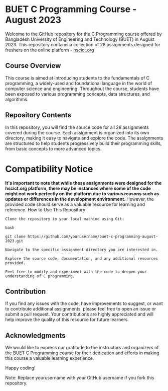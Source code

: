 # BUET C Programming Course - August 2023

Welcome to the GitHub repository for the C Programming course offered by Bangladesh University of Engineering and Technology (BUET) in August 2023. This repository contains a collection of 28 assignments designed for freshers on the online platform - [hscict.org](https://hscict.org)

<h2>Course Overview</h2>

This course is aimed at introducing students to the fundamentals of C programming, a widely-used and foundational language in the world of computer science and engineering. Throughout the course, students have been exposed to various programming concepts, data structures, and algorithms.

<h2>Repository Contents</h2>

In this repository, you will find the source code for all 28 assignments covered during the course. Each assignment is organized into its own directory, making it easy to navigate and explore the code. The assignments are structured to help students progressively build their programming skills, from basic concepts to more advanced topics.

# Compatibility Notice

**It's important to note that while these assignments were designed for the hscict.org platform, there may be instances where some of the code might not work perfectly on the platform due to various reasons such as updates or differences in the development environment**. However, the provided code should serve as a valuable resource for learning and reference.
How to Use This Repository

    Clone the repository to your local machine using Git:

    bash

    git clone https://github.com/yourusername/buet-c-programming-august-2023.git

    Navigate to the specific assignment directory you are interested in.

    Explore the source code, documentation, and any additional resources provided.

    Feel free to modify and experiment with the code to deepen your understanding of C programming.

<h2>Contribution</h2>

If you find any issues with the code, have improvements to suggest, or want to contribute additional assignments, please feel free to open an issue or submit a pull request. Your contributions are highly appreciated and will help improve the quality of this resource for future learners.

<h2>Acknowledgments</h2>

We would like to express our gratitude to the instructors and organizers of the BUET C Programming course for their dedication and efforts in making this course a valuable learning experience.

Happy coding!


Note: Replace yourusername with your GitHub username if you fork this repository.
